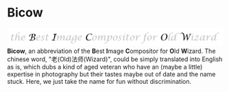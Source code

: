 # Bicow

![](./img.png)
**Bicow**, an abbreviation of  the **B**est **I**mage **C**ompositor for **O**ld **W**izard. The chinese word, "老(Old)法师(Wizard)", could be simply translated into English as is, which dubs a kind of aged veteran who have an (maybe a little) expertise in photography but their tastes maybe out of date and the name stuck. Here, we just take the name for fun without discrimination.